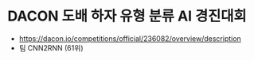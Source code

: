 # DACON 도배 하자 유형 분류 AI 경진대회

- https://dacon.io/competitions/official/236082/overview/description
- 팀 CNN2RNN (61위)
